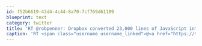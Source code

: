 ```yaml
---
id: f52b6619-43d4-4c44-8a70-7cf769d61189
blueprint: text
category: twitter
title: 'RT @robpenner: Dropbox converted 23,000 lines of JavaScript into CoffeeScript in 1 week, no major issues. tech.dropbox.com/?p=361'
caption: 'RT <span class="username username_linked">@<a href="https://twitter.com/robpenner" title="Robert Penner">robpenner</a></span>: Dropbox converted 23,000 lines of JavaScript into CoffeeScript in 1 week, no major issues. <a href="https://tech.dropbox.com/?p=361" title="https://tech.dropbox.com/?p=361" class="link link_untco">tech.dropbox.com/?p=361</a>'
---
```

